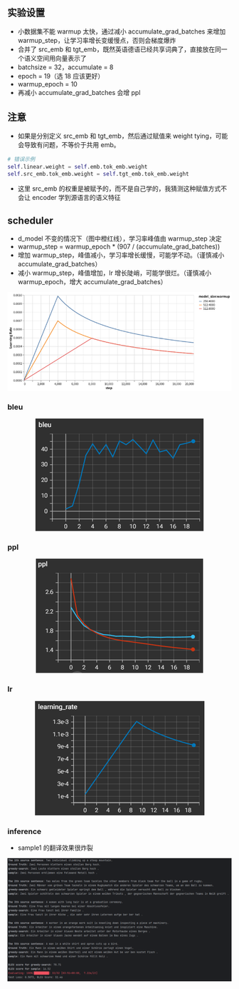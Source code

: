 ## 实验设置
- 小数据集不能 warmup 太快，通过减小 accumulate_grad_batches 来增加 warmup_step，让学习率增长变缓慢点，否则会梯度爆炸
- 合并了 src_emb 和 tgt_emb，既然英语德语已经共享词典了，直接放在同一个语义空间用向量表示了
- batchsize = 32，accumulate = 8
- epoch = 19（选 18 应该更好）
- warmup_epoch = 10
- 再减小 accumulate_grad_batches 会增 ppl

## 注意
- 如果是分别定义 src_emb 和 tgt_emb，然后通过赋值来 weight tying，可能会导致有问题，不等价于共用 emb。

``` python
# 错误示例
self.linear.weight = self.emb.tok_emb.weight
self.src_emb.tok_emb.weight = self.tgt_emb.tok_emb.weight
```
- 这里 src_emb 的权重是被赋予的，而不是自己学的，我猜测这种赋值方式不会让 encoder 学到源语言的语义特征

## scheduler
- d_model 不变的情况下（图中橙红线），学习率峰值由 warmup_step 决定
- warmup_step = warmup_epoch * (907 / (accumulate_grad_batches))
- 增加 warmup_step，峰值减小，学习率增长缓慢，可能学不动。（谨慎减小 accumulate_grad_batches）
- 减小 warmup_step，峰值增加，lr 增长陡峭，可能学很烂。（谨慎减小 warmup_epoch，增大 accumulate_grad_batches）

<div style="text-align: center;">
  <img src="./images/visualization.png" alt="visualization" style="width: auto; height: auto;">
</div>

### bleu
<div style="text-align: center;">
  <img src="./images/bleu.png" alt="bleu" style="width: auto; height: auto;">
</div>

### ppl
<div style="text-align: center;">
  <img src="./images/ppl.png" alt="ppl" style="width: auto; height: auto;">
</div>

### lr
<div style="text-align: center;">
  <img src="./images/lr.png" alt="lr" style="width: auto; height: auto;">
</div>

### inference
- sample1 的翻译效果很炸裂
<div style="text-align: center;">
  <img src="./images/infer.png" alt="infer" style="width: auto; height: auto;">
</div>
